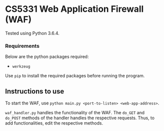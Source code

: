 # CS5331 Web Application Firewall (WAF)

Tested using Python 3.6.4.

### Requirements
Below are the python packages required:
* `werkzeug`

Use `pip` to install the required packages before running the program.

## Instructions to use
To start the WAF, use `python main.py <port-to-listen> <web-app-address>`.

`waf_handler.py` handles the functionality of the WAF. The `do_GET`
and `do_POST` methods of the handler handles the respective requests.
Thus, to add functionalities, edit the respective methods.
